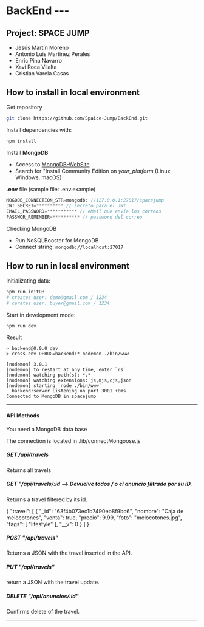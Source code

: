 # BackEnd --- 
## Project: SPACE JUMP
* Jesús Martín Moreno
* Antonio Luis Martinez Perales
* Enric Pina Navarro
* Xavi Roca Vilalta
* Cristian Varela Casas


## How to install in local environment

Get repository
```sh
git clone https://github.com/Spaice-Jump/BackEnd.git
```

Install dependencies with:
```sh
npm install
```

Install **MongoDB**

* Access to [MongoDB-WebSite](https://www.mongodb.com/)
* Search for "Install Community Edition on _your_platform_ (Linux, Windows, macOS)

**.env** file (sample file: .env.example)
```js
MOGODB_CONNECTION_STR=mongodb: //127.0.0.1:27017/spacejump
JWT_SECRET=********** // secreto para el JWT
EMAIL_PASSWORD=*********** // eMail que envía los correos
PASSWOR_REMEMBER=********** // password del correo
```

Checking MongoDB

* Run NoSQLBooster for MongoDB
* Connect string: `mongodb://localhost:27017` 

## How to run in local environment

Initializating data:
```sh
npm run initDB
# creates user: demo@gmail.com / 1234
# cerates user: buyer@gmail.com / 1234
```

Start in development mode:
```sh
npm run dev
```

Result
```log  
> backend@0.0.0 dev
> cross-env DEBUG=backend:* nodemon ./bin/www

[nodemon] 3.0.1
[nodemon] to restart at any time, enter `rs`
[nodemon] watching path(s): *.*
[nodemon] watching extensions: js,mjs,cjs,json
[nodemon] starting `node ./bin/www`
  backend:server Listening on port 3001 +0ms
Connected to MongoDB in spacejump
```
---------------------------------------------------------------------
#### API Methods

You need a MongoDB data base

The connection is located in .lib/connectMongoose.js

##### GET /api/travels

Returns all travels

##### GET "/api/travels/:id  --> Devuelve todos / o el anuncio filtrado por su iD.

Returns a travel filtered by its id.


<!-- TODO -->
{
    "travel": [
        {
            "_id": "63f4b073ec1b7490eb8f9bc6",
            "nombre": "Caja de melocotones",
            "venta": true,
            "precio": 9.99,
            "foto": "melocotones.jpg",
            "tags": [
                "lifestyle"
            ],
            "__v": 0
        }
    ]
}

##### POST "/api/travels"


Returns a JSON with the travel inserted in the API.

##### PUT "/api/travels"

return a JSON with the travel update.

##### DELETE "/api/anuncios/:id"

Confirms delete of the travel.

---------------------------------------------------------------------

